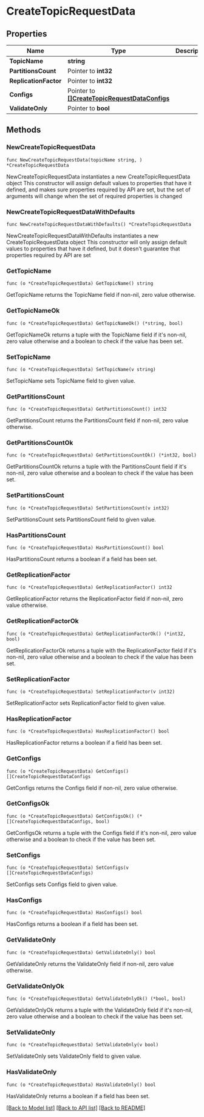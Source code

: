 # CreateTopicRequestData

## Properties

Name | Type | Description | Notes
------------ | ------------- | ------------- | -------------
**TopicName** | **string** |  | 
**PartitionsCount** | Pointer to **int32** |  | [optional] 
**ReplicationFactor** | Pointer to **int32** |  | [optional] 
**Configs** | Pointer to [**[]CreateTopicRequestDataConfigs**](CreateTopicRequestDataConfigs.md) |  | [optional] 
**ValidateOnly** | Pointer to **bool** |  | [optional] 

## Methods

### NewCreateTopicRequestData

`func NewCreateTopicRequestData(topicName string, ) *CreateTopicRequestData`

NewCreateTopicRequestData instantiates a new CreateTopicRequestData object
This constructor will assign default values to properties that have it defined,
and makes sure properties required by API are set, but the set of arguments
will change when the set of required properties is changed

### NewCreateTopicRequestDataWithDefaults

`func NewCreateTopicRequestDataWithDefaults() *CreateTopicRequestData`

NewCreateTopicRequestDataWithDefaults instantiates a new CreateTopicRequestData object
This constructor will only assign default values to properties that have it defined,
but it doesn't guarantee that properties required by API are set

### GetTopicName

`func (o *CreateTopicRequestData) GetTopicName() string`

GetTopicName returns the TopicName field if non-nil, zero value otherwise.

### GetTopicNameOk

`func (o *CreateTopicRequestData) GetTopicNameOk() (*string, bool)`

GetTopicNameOk returns a tuple with the TopicName field if it's non-nil, zero value otherwise
and a boolean to check if the value has been set.

### SetTopicName

`func (o *CreateTopicRequestData) SetTopicName(v string)`

SetTopicName sets TopicName field to given value.


### GetPartitionsCount

`func (o *CreateTopicRequestData) GetPartitionsCount() int32`

GetPartitionsCount returns the PartitionsCount field if non-nil, zero value otherwise.

### GetPartitionsCountOk

`func (o *CreateTopicRequestData) GetPartitionsCountOk() (*int32, bool)`

GetPartitionsCountOk returns a tuple with the PartitionsCount field if it's non-nil, zero value otherwise
and a boolean to check if the value has been set.

### SetPartitionsCount

`func (o *CreateTopicRequestData) SetPartitionsCount(v int32)`

SetPartitionsCount sets PartitionsCount field to given value.

### HasPartitionsCount

`func (o *CreateTopicRequestData) HasPartitionsCount() bool`

HasPartitionsCount returns a boolean if a field has been set.

### GetReplicationFactor

`func (o *CreateTopicRequestData) GetReplicationFactor() int32`

GetReplicationFactor returns the ReplicationFactor field if non-nil, zero value otherwise.

### GetReplicationFactorOk

`func (o *CreateTopicRequestData) GetReplicationFactorOk() (*int32, bool)`

GetReplicationFactorOk returns a tuple with the ReplicationFactor field if it's non-nil, zero value otherwise
and a boolean to check if the value has been set.

### SetReplicationFactor

`func (o *CreateTopicRequestData) SetReplicationFactor(v int32)`

SetReplicationFactor sets ReplicationFactor field to given value.

### HasReplicationFactor

`func (o *CreateTopicRequestData) HasReplicationFactor() bool`

HasReplicationFactor returns a boolean if a field has been set.

### GetConfigs

`func (o *CreateTopicRequestData) GetConfigs() []CreateTopicRequestDataConfigs`

GetConfigs returns the Configs field if non-nil, zero value otherwise.

### GetConfigsOk

`func (o *CreateTopicRequestData) GetConfigsOk() (*[]CreateTopicRequestDataConfigs, bool)`

GetConfigsOk returns a tuple with the Configs field if it's non-nil, zero value otherwise
and a boolean to check if the value has been set.

### SetConfigs

`func (o *CreateTopicRequestData) SetConfigs(v []CreateTopicRequestDataConfigs)`

SetConfigs sets Configs field to given value.

### HasConfigs

`func (o *CreateTopicRequestData) HasConfigs() bool`

HasConfigs returns a boolean if a field has been set.

### GetValidateOnly

`func (o *CreateTopicRequestData) GetValidateOnly() bool`

GetValidateOnly returns the ValidateOnly field if non-nil, zero value otherwise.

### GetValidateOnlyOk

`func (o *CreateTopicRequestData) GetValidateOnlyOk() (*bool, bool)`

GetValidateOnlyOk returns a tuple with the ValidateOnly field if it's non-nil, zero value otherwise
and a boolean to check if the value has been set.

### SetValidateOnly

`func (o *CreateTopicRequestData) SetValidateOnly(v bool)`

SetValidateOnly sets ValidateOnly field to given value.

### HasValidateOnly

`func (o *CreateTopicRequestData) HasValidateOnly() bool`

HasValidateOnly returns a boolean if a field has been set.


[[Back to Model list]](../README.md#documentation-for-models) [[Back to API list]](../README.md#documentation-for-api-endpoints) [[Back to README]](../README.md)


